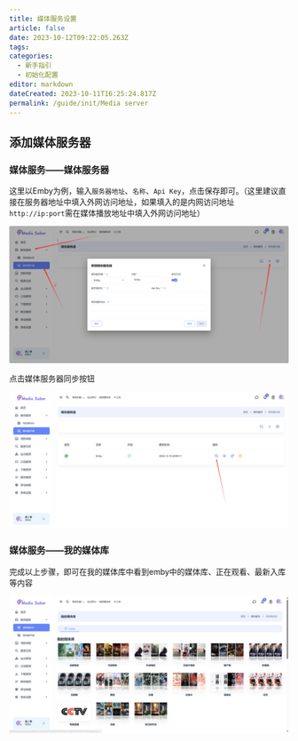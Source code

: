 ```yaml
---
title: 媒体服务设置
article: false
date: 2023-10-12T09:22:05.263Z
tags:
categories: 
  - 新手指引
  - 初始化配置
editor: markdown
dateCreated: 2023-10-11T16:25:24.817Z
permalink: /guide/init/Media server
---
```


##  添加媒体服务器

### 媒体服务——媒体服务器

这里以Emby为例，输入`服务器地址`、`名称`、`Api Key`，点击保存即可。（这里建议直接在服务器地址中填入外网访问地址，如果填入的是内网访问地址`http://ip:port`需在媒体播放地址中填入外网访问地址）

![0601.jpg](./images/0601.png)

点击媒体服务器同步按钮

![0602.jpg](./images/0602.png)

### 媒体服务——我的媒体库

完成以上步骤，即可在我的媒体库中看到emby中的媒体库、正在观看、最新入库等内容

![0603.jpg](./images/0603.png)
